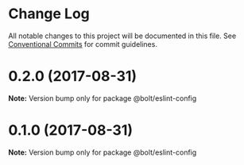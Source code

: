 # Change Log

All notable changes to this project will be documented in this file.
See [Conventional Commits](https://conventionalcommits.org) for commit guidelines.

<a name="0.2.0"></a>
# 0.2.0 (2017-08-31)




**Note:** Version bump only for package @bolt/eslint-config

<a name="0.1.0"></a>
# 0.1.0 (2017-08-31)




**Note:** Version bump only for package @bolt/eslint-config
